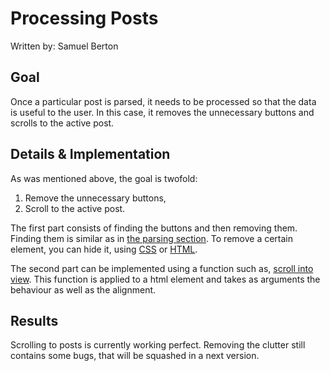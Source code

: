 # Processing Posts

Written by: Samuel Berton

## Goal

Once a particular post is parsed, it needs to be processed so that the data is useful to the user. In this case, it removes the unnecessary buttons and scrolls to the active post.

## Details & Implementation

As was mentioned above, the goal is twofold:

1. Remove the unnecessary buttons,
2. Scroll to the active post.

The first part consists of finding the buttons and then removing them. Finding them is similar as in [the parsing section](./parsing.md). To remove a certain element, you can hide it, using [CSS](https://stackoverflow.com/questions/19400139/what-are-the-possible-ways-to-hide-an-element-via-css) or [HTML](https://developer.mozilla.org/en-US/docs/Web/API/HTMLElement/hidden).

The second part can be implemented using a function such as, [scroll into view](https://developer.mozilla.org/en-US/docs/Web/API/Element/scrollIntoView). This function is applied to a html element and takes as arguments the behaviour as well as the alignment.

## Results

Scrolling to posts is currently working perfect. Removing the clutter still contains some bugs, that will be squashed in a next version.
